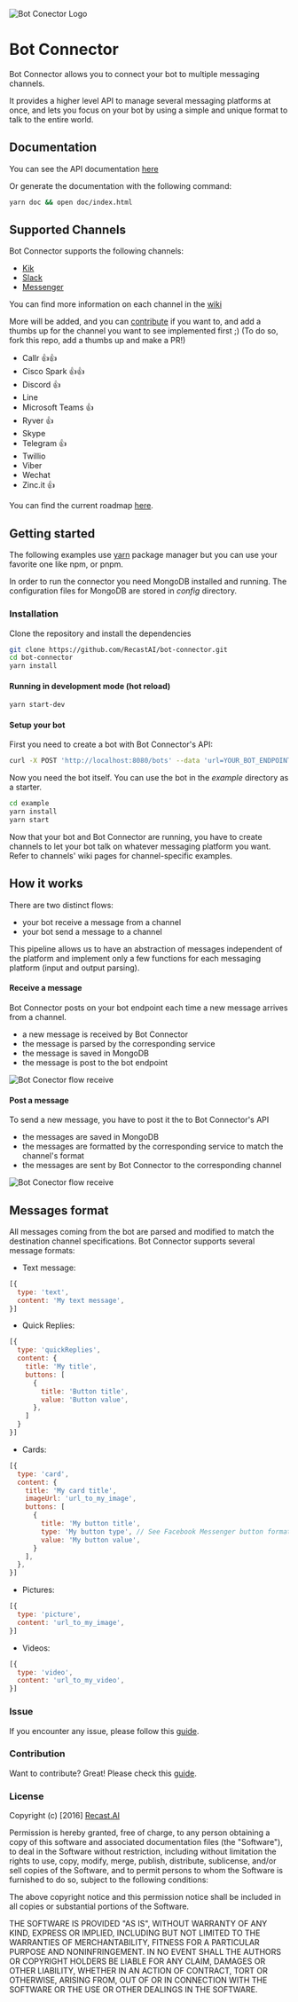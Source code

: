 ![Bot Conector Logo](https://cdn.recast.ai/bot-connector/bot-connector-logo.png)

# Bot Connector

Bot Connector allows you to connect your bot to multiple messaging channels.

It provides a higher level API to manage several messaging platforms at once, and lets you focus on your bot by using a simple and unique format to talk to the entire world.

## Documentation

You can see the API documentation [here](https://recastai.github.io/bot-connector/)

Or generate the documentation with the following command:
```bash
yarn doc && open doc/index.html
```

## Supported Channels

Bot Connector supports the following channels:
* [Kik](https://github.com/RecastAI/bot-connector/wiki/Channel---Kik)
* [Slack](https://github.com/RecastAI/bot-connector/wiki/Channel---Slack)
* [Messenger](https://github.com/RecastAI/bot-connector/wiki/Channel---Messenger)

You can find more information on each channel in the [wiki](https://github.com/RecastAI/bot-connector/wiki)

More will be added, and you can [contribute](https://github.com/RecastAI/bot-connector/blob/master/CONTRIBUTING.md) if you want to, and add a thumbs up for the channel you want to see implemented first ;)
(To do so, fork this repo, add a thumbs up and make a PR!)

* Callr 👍👍
* Cisco Spark 👍👍
* Discord 👍
* Line
* Microsoft Teams 👍
* Ryver 👍
* Skype
* Telegram 👍
* Twillio
* Viber
* Wechat
* Zinc.it 👍

You can find the current roadmap [here](https://github.com/RecastAI/bot-connector/projects/1).

## Getting started

The following examples use [yarn](https://github.com/yarnpkg/yarn) package manager but you can use your favorite one like npm, or pnpm.

In order to run the connector you need MongoDB installed and running. The configuration files for MongoDB are stored in *config* directory.

### Installation

Clone the repository and install the dependencies

```sh
git clone https://github.com/RecastAI/bot-connector.git
cd bot-connector
yarn install
```

#### Running in development mode (hot reload)

```bash
yarn start-dev
```

#### Setup your bot

First you need to create a bot with Bot Connector's API:
```sh
curl -X POST 'http://localhost:8080/bots' --data 'url=YOUR_BOT_ENDPOINT_URL'
```

Now you need the bot itself. You can use the bot in the *example* directory as a starter.
```bash
cd example
yarn install
yarn start
```

Now that your bot and Bot Connector are running, you have to create channels to let your bot talk on whatever messaging platform you want. Refer to channels' wiki pages for channel-specific examples.

## How it works

There are two distinct flows:
* your bot receive a message from a channel
* your bot send a message to a channel

This pipeline allows us to have an abstraction of messages independent of the platform and implement only a few functions for each messaging platform (input and output parsing).

#### Receive a message

Bot Connector posts on your bot endpoint each time a new message arrives from a channel.
* a new message is received by Bot Connector
* the message is parsed by the corresponding service
* the message is saved in MongoDB
* the message is post to the bot endpoint

![Bot Conector flow receive](https://cdn.recast.ai/bot-connector/flow-1.png)

#### Post a message

To send a new message, you have to post it the to Bot Connector's API
* the messages are saved in MongoDB
* the messages are formatted by the corresponding service to match the channel's format
* the messages are sent by Bot Connector to the corresponding channel

![Bot Conector flow receive](https://cdn.recast.ai/bot-connector/flow-2.png)

## Messages format

All messages coming from the bot are parsed and modified to match the destination channel specifications.
Bot Connector supports several message formats:

* Text message:

```javascript
[{
  type: 'text',
  content: 'My text message',
}]
```
* Quick Replies:

```javascript
[{
  type: 'quickReplies',
  content: {
    title: 'My title',
    buttons: [
      {
        title: 'Button title',
        value: 'Button value',
      },
    ]
  }
}]
```

* Cards:

```javascript
[{
  type: 'card',
  content: {
    title: 'My card title',
    imageUrl: 'url_to_my_image',
    buttons: [
      {
        title: 'My button title',
        type: 'My button type', // See Facebook Messenger button formats
        value: 'My button value',
      }
    ],
  },
}]
```

* Pictures:

```javascript
[{
  type: 'picture',
  content: 'url_to_my_image',
}]
```
* Videos:

```javascript
[{
  type: 'video',
  content: 'url_to_my_video',
}]
```

### Issue

If you encounter any issue, please follow this [guide](https://github.com/RecastAI/bot-connector/blob/master/ISSUE.md).

### Contribution

Want to contribute? Great! Please check this [guide](https://github.com/RecastAI/bot-connector/blob/master/CONTRIBUTING.md).

### License

Copyright (c) [2016] [Recast.AI](https://recast.ai)

Permission is hereby granted, free of charge, to any person obtaining a copy of this software and associated documentation files (the "Software"), to deal in the Software without restriction, including without limitation the rights to use, copy, modify, merge, publish, distribute, sublicense, and/or sell copies of the Software, and to permit persons to whom the Software is furnished to do so, subject to the following conditions:

The above copyright notice and this permission notice shall be included in all copies or substantial portions of the Software.

THE SOFTWARE IS PROVIDED "AS IS", WITHOUT WARRANTY OF ANY KIND, EXPRESS OR IMPLIED, INCLUDING BUT NOT LIMITED TO THE WARRANTIES OF MERCHANTABILITY, FITNESS FOR A PARTICULAR PURPOSE AND NONINFRINGEMENT. IN NO EVENT SHALL THE AUTHORS OR COPYRIGHT HOLDERS BE LIABLE FOR ANY CLAIM, DAMAGES OR OTHER LIABILITY, WHETHER IN AN ACTION OF CONTRACT, TORT OR OTHERWISE, ARISING FROM, OUT OF OR IN CONNECTION WITH THE SOFTWARE OR THE USE OR OTHER DEALINGS IN THE SOFTWARE.
